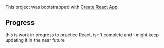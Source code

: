 This project was bootstrapped with [Create React App](https://github.com/facebook/create-react-app).

## Progress

this is work in progress to practice React, isn't complete and I might keep updating it in the near future
